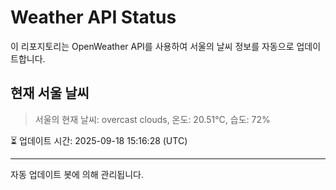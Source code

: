 
# Weather API Status

이 리포지토리는 OpenWeather API를 사용하여 서울의 날씨 정보를 자동으로 업데이트합니다.

## 현재 서울 날씨
> 서울의 현재 날씨: overcast clouds, 온도: 20.51°C, 습도: 72%

⏳ 업데이트 시간: 2025-09-18 15:16:28 (UTC)

---
자동 업데이트 봇에 의해 관리됩니다.
